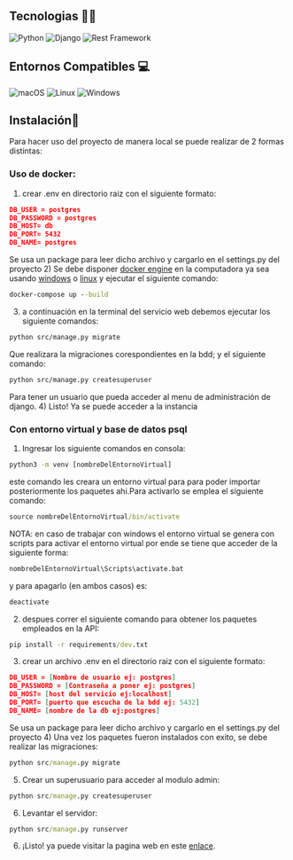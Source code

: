 ## Tecnologias 👨‍💻
![Python](https://img.shields.io/badge/Python-3.9-blue.svg)
![Django](https://img.shields.io/badge/Django-4.0-brightgreen.svg)
![Rest Framework](https://img.shields.io/badge/Rest_Framework-3.14.0-brightgreen.svg)

## Entornos Compatibles 💻
![macOS](https://img.shields.io/badge/macOS-compatible-green)
![Linux](https://img.shields.io/badge/Linux-compatible-green)
![Windows](https://img.shields.io/badge/Windows-compatible-green)

## Instalación🤖
Para hacer uso del proyecto de manera local se puede realizar de 2 formas distintas:
### Uso de docker:
1) crear .env en directorio raiz con el siguiente formato:
```json
DB_USER = postgres
DB_PASSWORD = postgres
DB_HOST= db
DB_PORT= 5432
DB_NAME= postgres
```
Se usa un package para leer dicho archivo y cargarlo en el settings.py del proyecto
2) Se debe disponer [docker engine](https://docs.docker.com/engine/install/) en la computadora ya sea usando [windows](https://docs.docker.com/desktop/install/windows-install/) o [linux](https://docs.docker.com/desktop/install/linux-install/) y ejecutar el siguiente comando:
```cmd
docker-compose up --build
```
3) a continuación en la terminal del servicio web debemos ejecutar los siguiente comandos:
```bash
python src/manage.py migrate
```
Que realizara la migraciones corespondientes en la bdd; y el siguiente comando:
```bash
python src/manage.py createsuperuser
```
Para tener un usuario que pueda acceder al menu de administración de django.
4) Listo! Ya se puede acceder a la instancia

### Con entorno virtual y base de datos psql
1) Ingresar los siguiente comandos en consola:
```cmd
python3 -m venv [nombreDelEntornoVirtual]
```
este comando les creara un entorno virtual para para poder importar posteriormente los paquetes ahi.Para activarlo se emplea el siguiente comando:

```cmd
source nombreDelEntornoVirtual/bin/activate
```
NOTA: en caso de trabajar con windows el entorno virtual se genera con scripts para activar el entorno virtual por ende se tiene que acceder de la siguiente forma:
```cmd
nombreDelEntornoVirtual\Scripts\activate.bat
```
y para apagarlo (en ambos casos) es:

```cmd
deactivate
```

2) despues correr el siguiente comando para obtener los paquetes empleados en la API:

```cmd
pip install -r requirements/dev.txt
```
3) crear un archivo .env en el directorio raiz con el siguiente formato:
```json
DB_USER = [Nombre de usuario ej: postgres]
DB_PASSWORD = [Contraseña a poner ej: postgres]
DB_HOST= [host del servicio ej:localhost]
DB_PORT= [puerto que escucha de la bdd ej: 5432]
DB_NAME= [nombre de la db ej:postgres]
```
Se usa un package para leer dicho archivo y cargarlo en el settings.py del proyecto
4) Una vez los paquetes fueron instalados con exito, se debe realizar las migraciones:
```cmd
python src/manage.py migrate
```
5) Crear un superusuario para acceder al modulo admin:
```cmd
python src/manage.py createsuperuser
```
6) Levantar el servidor:
```cmd
python src/manage.py runserver
```
6) ¡Listo! ya puede visitar la pagina web en este [enlace](http://127.0.0.1:8000/).